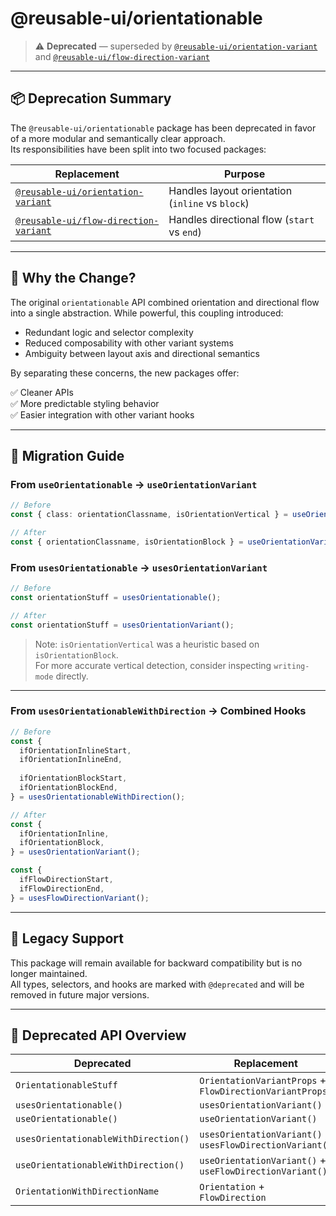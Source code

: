# @reusable-ui/orientationable

> ⚠️ **Deprecated** — superseded by [`@reusable-ui/orientation-variant`](https://www.npmjs.com/package/@reusable-ui/orientation-variant) and [`@reusable-ui/flow-direction-variant`](https://www.npmjs.com/package/@reusable-ui/flow-direction-variant)

---

## 📦 Deprecation Summary

The `@reusable-ui/orientationable` package has been deprecated in favor of a more modular and semantically clear approach.  
Its responsibilities have been split into two focused packages:

| Replacement | Purpose |
|-------------|---------|
| [`@reusable-ui/orientation-variant`](https://www.npmjs.com/package/@reusable-ui/orientation-variant) | Handles layout orientation (`inline` vs `block`) |
| [`@reusable-ui/flow-direction-variant`](https://www.npmjs.com/package/@reusable-ui/flow-direction-variant) | Handles directional flow (`start` vs `end`) |

---

## 🧠 Why the Change?

The original `orientationable` API combined orientation and directional flow into a single abstraction. While powerful, this coupling introduced:

- Redundant logic and selector complexity
- Reduced composability with other variant systems
- Ambiguity between layout axis and directional semantics

By separating these concerns, the new packages offer:

✅ Cleaner APIs  
✅ More predictable styling behavior  
✅ Easier integration with other variant hooks

---

## 🔄 Migration Guide

### From `useOrientationable` → `useOrientationVariant`

```ts
// Before
const { class: orientationClassname, isOrientationVertical } = useOrientationable(props);

// After
const { orientationClassname, isOrientationBlock } = useOrientationVariant(props);
```

### From `usesOrientationable` → `usesOrientationVariant`

```ts
// Before
const orientationStuff = usesOrientationable();

// After
const orientationStuff = usesOrientationVariant();
```

> Note: `isOrientationVertical` was a heuristic based on `isOrientationBlock`.  
> For more accurate vertical detection, consider inspecting `writing-mode` directly.

---

### From `usesOrientationableWithDirection` → Combined Hooks

```ts
// Before
const {
  ifOrientationInlineStart,
  ifOrientationInlineEnd,
  
  ifOrientationBlockStart,
  ifOrientationBlockEnd,
} = usesOrientationableWithDirection();

// After
const {
  ifOrientationInline,
  ifOrientationBlock,
} = usesOrientationVariant();

const {
  ifFlowDirectionStart,
  ifFlowDirectionEnd,
} = usesFlowDirectionVariant();
```

---

## 🧩 Legacy Support

This package will remain available for backward compatibility but is no longer maintained.  
All types, selectors, and hooks are marked with `@deprecated` and will be removed in future major versions.

---

## 🧪 Deprecated API Overview

| Deprecated | Replacement |
|------------|-------------|
| `OrientationableStuff` | `OrientationVariantProps` + `FlowDirectionVariantProps` |
| `usesOrientationable()` | `usesOrientationVariant()` |
| `useOrientationable()` | `useOrientationVariant()` |
| `usesOrientationableWithDirection()` | `usesOrientationVariant()` + `usesFlowDirectionVariant()` |
| `useOrientationableWithDirection()` | `useOrientationVariant()` + `useFlowDirectionVariant()` |
| `OrientationWithDirectionName` | `Orientation` + `FlowDirection` |
